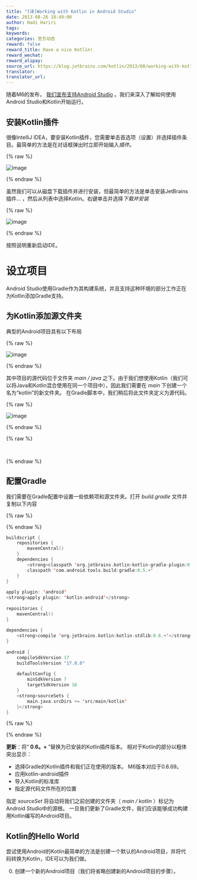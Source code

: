 ```yaml
---
title: "[译]Working with Kotlin in Android Studio"
date: 2013-08-26 18:49:00
author: Hadi Hariri
tags:
keywords:
categories: 官方动态
reward: false
reward_title: Have a nice Kotlin!
reward_wechat:
reward_alipay:
source_url: https://blog.jetbrains.com/kotlin/2013/08/working-with-kotlin-in-android-studio/
translator:
translator_url:
---
```


随着M6的发布， [我们宣布支持Android Studio](http://blog.jetbrains.com/kotlin/?p=1155) 。我们来深入了解如何使用Android Studio和Kotlin开始运行。<span id =“more-1234”> </span>
## 安装Kotlin插件

很像IntelliJ IDEA，要安装Kotlin插件，您需要单击首选项（设置）并选择插件条目。最简单的方法是在对话框弹出时立即开始输入<em>插件</em>。

{% raw %}
<p><img alt="image" border="0" data-recalc-dims="1" src="https://i0.wp.com/blog.jetbrains.com/kotlin/files/2013/08/image5.png?resize=640%2C441&amp;ssl=1" style="padding-top: 0px;padding-left: 0px;padding-right: 0px;border-width: 0px"/></p>
{% endraw %}

虽然我们可以从磁盘下载插件并进行安装，但最简单的方法是单击安装JetBrains插件... </em>，然后从列表中选择Kotlin。右键单击并选择<em>下载并安装</em>

{% raw %}
<p><img alt="image" border="0" data-recalc-dims="1" src="https://i0.wp.com/blog.jetbrains.com/kotlin/files/2013/08/image6.png?resize=640%2C524&amp;ssl=1" style="padding-top: 0px;padding-left: 0px;padding-right: 0px;border-width: 0px"/></p>
{% endraw %}

按照说明重新启动IDE。
# 设立项目

Android Studio使用Gradle作为其构建系统，并且支持这种环境的部分工作正在为Kotlin添加Gradle支持。
## 为Kotlin添加源文件夹

典型的Android项目具有以下布局

{% raw %}
<p><img alt="image" border="0" data-recalc-dims="1" src="https://i1.wp.com/blog.jetbrains.com/kotlin/files/2013/08/image7.png?resize=476%2C480&amp;ssl=1" style="padding-top: 0px;padding-left: 0px;margin: 0px;padding-right: 0px;border-width: 0px"/></p>
{% endraw %}

其中项目的源代码位于文件夹<em> main / java </em>之下。由于我们想使用Kotlin（我们可以将Java和Kotlin混合使用在同一个项目中），因此我们需要在<em> main </em>下创建一个名为“kotlin”的新文件夹。 </em>在Gradle脚本中，我们稍后将此文件夹定义为源代码。

{% raw %}
<p><img alt="image" border="0" data-recalc-dims="1" src="https://i1.wp.com/blog.jetbrains.com/kotlin/files/2013/08/image8.png?resize=279%2C170&amp;ssl=1" style="padding-top: 0px;padding-left: 0px;padding-right: 0px;border-width: 0px"/></p>
{% endraw %}


{% raw %}
<p> </p>
{% endraw %}

## 配置Gradle

我们需要在Gradle配置中设置一些依赖项和源文件夹。打开<em> build.gradle </em>文件并复制以下内容

{% raw %}
<p></p>
{% endraw %}

```kotlin
buildscript {
    repositories {
        mavenCentral()
    }
    dependencies {
        <strong>classpath 'org.jetbrains.kotlin:kotlin-gradle-plugin:0.6.+'</strong>
        classpath 'com.android.tools.build:gradle:0.5.+'
    }
}
 
apply plugin: 'android'
<strong>apply plugin: 'kotlin-android'</strong>
 
repositories {
    mavenCentral()
}
 
dependencies {
    <strong>compile 'org.jetbrains.kotlin:kotlin-stdlib:0.6.+'</strong>
}
 
android {
    compileSdkVersion 17
    buildToolsVersion "17.0.0"
 
    defaultConfig {
        minSdkVersion 7
        targetSdkVersion 16
    }
    <strong>sourceSets {
        main.java.srcDirs += 'src/main/kotlin'
    }</strong>
}
```

{% raw %}
<p></p>
{% endraw %}

<strong>更新</strong>：将“<strong> 0.6。+ </strong>”替换为已安装的Kotlin插件版本。
相对于Kotlin的部分以粗体突出显示：

* 选择Gradle的Kotlin插件和我们正在使用的版本。 M6版本对应于0.6.69。
* 应用kotlin-android插件
* 导入Kotlin的标准库
* 指定源代码文件所在的位置

指定<em> sourceSet </em>将自动将我们之前创建的文件夹（<em> main / kotlin </em>）标记为Android Studio中的源根。
一旦我们更新了Gradle文件，我们应该能够成功构建用Kotlin编写的Android项目。
## Kotlin的Hello World

尝试使用Android的Kotlin最简单的方法是创建一个默认的Android项目，并将代码转换为Kotlin，IDE可以为我们做。

0. 创建一个新的Android项目（我们将省略创建新的Android项目的步骤）。

